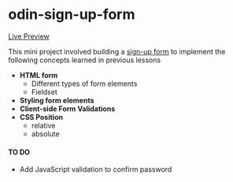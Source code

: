 # odin-sign-up-form
[Live Preview](https://norphel.github.io/odin-sign-up-form/)

This mini project involved building a [sign-up form](https://www.theodinproject.com/lessons/node-path-intermediate-html-and-css-sign-up-form) to implement the following concepts learned in previous lessons
* **HTML form**
  * Different types of form elements
  * Fieldset
* **Styling form elements**
* **Client-side Form Validations**
* **CSS Position**
  * relative
  * absolute

 #### TO DO
 * Add JavaScript validation to confirm password 